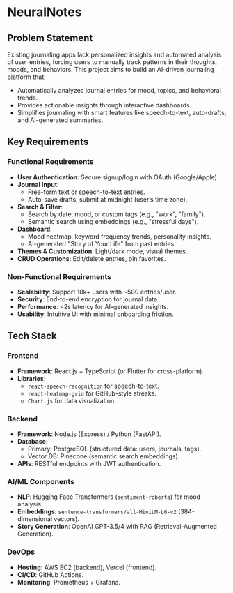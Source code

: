 # NeuralNotes

## Problem Statement

Existing journaling apps lack personalized insights and automated analysis of user entries, forcing users to manually track patterns in their thoughts, moods, and behaviors. This project aims to build an AI-driven journaling platform that:

- Automatically analyzes journal entries for mood, topics, and behavioral trends.
- Provides actionable insights through interactive dashboards.
- Simplifies journaling with smart features like speech-to-text, auto-drafts, and AI-generated summaries.

## Key Requirements

### Functional Requirements

- **User Authentication**: Secure signup/login with OAuth (Google/Apple).
- **Journal Input**:
    - Free-form text or speech-to-text entries.
    - Auto-save drafts, submit at midnight (user’s time zone).
- **Search & Filter**:
    - Search by date, mood, or custom tags (e.g., "work", "family").
    - Semantic search using embeddings (e.g., "stressful days").
- **Dashboard**:
    - Mood heatmap, keyword frequency trends, personality insights.
    - AI-generated "Story of Your Life" from past entries.
- **Themes & Customization**: Light/dark mode, visual themes.
- **CRUD Operations**: Edit/delete entries, pin favorites.

### Non-Functional Requirements

- **Scalability**: Support 10k+ users with ~500 entries/user.
- **Security**: End-to-end encryption for journal data.
- **Performance**: <2s latency for AI-generated insights.
- **Usability**: Intuitive UI with minimal onboarding friction.

## Tech Stack

### Frontend

- **Framework**: React.js + TypeScript (or Flutter for cross-platform).
- **Libraries**:
    - `react-speech-recognition` for speech-to-text.
    - `react-heatmap-grid` for GitHub-style streaks.
    - `Chart.js` for data visualization.

### Backend

- **Framework**: Node.js (Express) / Python (FastAPI).
- **Database**:
    - Primary: PostgreSQL (structured data: users, journals, tags).
    - Vector DB: Pinecone (semantic search embeddings).
- **APIs**: RESTful endpoints with JWT authentication.

### AI/ML Components

- **NLP**: Hugging Face Transformers (`sentiment-roberta`) for mood analysis.
- **Embeddings**: `sentence-transformers/all-MiniLM-L6-v2` (384-dimensional vectors).
- **Story Generation**: OpenAI GPT-3.5/4 with RAG (Retrieval-Augmented Generation).

### DevOps

- **Hosting**: AWS EC2 (backend), Vercel (frontend).
- **CI/CD**: GitHub Actions.
- **Monitoring**: Prometheus + Grafana.